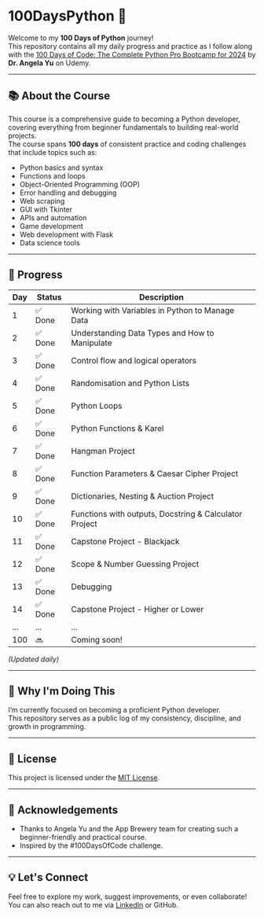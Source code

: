 # 100DaysPython 🐍

Welcome to my **100 Days of Python** journey!  
This repository contains all my daily progress and practice as I follow along with the [100 Days of Code: The Complete Python Pro Bootcamp for 2024](https://www.udemy.com/course/100-days-of-code/) by **Dr. Angela Yu** on Udemy.

---

## 📚 About the Course

This course is a comprehensive guide to becoming a Python developer, covering everything from beginner fundamentals to building real-world projects.  
The course spans **100 days** of consistent practice and coding challenges that include topics such as:

- Python basics and syntax
- Functions and loops
- Object-Oriented Programming (OOP)
- Error handling and debugging
- Web scraping
- GUI with Tkinter
- APIs and automation
- Game development
- Web development with Flask
- Data science tools

---

## 📅 Progress

| Day | Status | Description |
|-----|--------|-------------|
| 1   | ✅ Done | Working with Variables in Python to Manage Data |
| 2   | ✅ Done | Understanding Data Types and How to Manipulate |
| 3   | ✅ Done | Control flow and logical operators |
| 4   | ✅ Done | Randomisation and Python Lists |
| 5   | ✅ Done | Python Loops |
| 6   | ✅ Done | Python Functions & Karel |
| 7   | ✅ Done | Hangman Project |
| 8   | ✅ Done | Function Parameters & Caesar Cipher Project |
| 9   | ✅ Done | Dictionaries, Nesting & Auction Project |
| 10  | ✅ Done | Functions with outputs, Docstring & Calculator Project|
| 11  | ✅ Done | Capstone Project - Blackjack|
| 12  | ✅ Done | Scope & Number Guessing Project|
| 13  | ✅ Done | Debugging|
| 14  | ✅ Done | Capstone Project - Higher or Lower|
| ... | ...    | ... |
| 100 | 🔜     | Coming soon! |

*(Updated daily)*

---

## 🚀 Why I'm Doing This

I’m currently focused on becoming a proficient Python developer.  
This repository serves as a public log of my consistency, discipline, and growth in programming.

---

## 📜 License

This project is licensed under the [MIT License](LICENSE).

---

## 🙌 Acknowledgements

- Thanks to Angela Yu and the App Brewery team for creating such a beginner-friendly and practical course.
- Inspired by the #100DaysOfCode challenge.

---

## 💡 Let's Connect

Feel free to explore my work, suggest improvements, or even collaborate!  
You can also reach out to me via [LinkedIn](https://www.linkedin.com/in/jasson17/) or GitHub.


